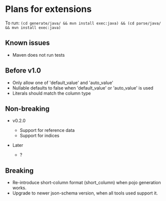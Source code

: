 
Plans for extensions
===============================

To run: ``(cd generate/java/ && mvn install exec:java) && (cd parse/java/ && mvn install exec:java)``

Known issues
-------------------------------

* Maven does not run tests

Before v1.0
-------------------------------

* Only allow one of 'default_value' and 'auto_value'
* Nullable defaults to false when 'default_value' or 'auto_value' is used
* Literals should match the column type

Non-breaking
-------------------------------

* v0.2.0

  - Support for reference data
  - Support for indices

* Later

  - ?

Breaking
-------------------------------

* Re-introduce short-column format (short_column) when pojo generation works.
* Upgrade to newer json-schema version, when all tools used support it.

